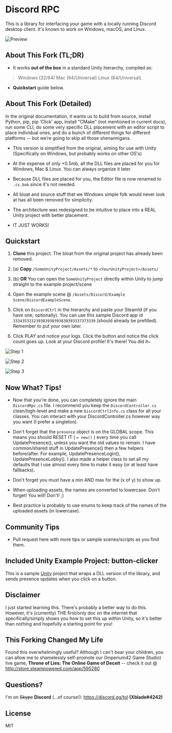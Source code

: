 # Discord RPC

This is a library for interfacing your game with a locally running Discord desktop client. It's known to work on Windows, macOS, and Linux.

![Preview](https://cdn.discordapp.com/attachments/262809788696494080/426409016713805825/unknown.png)

## About This Fork (TL;DR)

* It works **out of the box** in a standard Unity hierarchy, compiled as: 
> Windows (32/64)
> Mac (64/Universal)
> Linux (64/Universal). 

* **Quickstart** guide below. 

## About This Fork (Detailed)

In the original documentation, it wants us to build from source, install Python, pip, pip ‘Click’ app, install "CMake" (not mentioned in current docs), run some CLI, do some very specific DLL placement with an editor script to place individual ones, and do a bunch of different things for different platforms -- but we’re going to skip all those shenannigans.

* This version is simplified from the original, aiming for use with Unity (Specifically on Windows, but probably works on other OS's)

* At the expense of only +0.5mb, all the DLL files are placed for you for Windows, Mac & Linux. You can always organize it later.

* Because DLL files are placed for you, the Editor file is now renamed to `.cs.bak` since it's not needed.

* All bloat and source stuff that we Windows simple folk would never look at has all been removed for simplicity.

* The architecture was redesigned to be intuitive to place into a REAL Unity project with better placement.

* IT JUST WORKS!

## Quickstart

1. **Clone** this project. The bloat from the original project has already been removed.
 
2. (a) **Copy** `/SomeUnityProject/Assets/*` to `<YourUnityProject>/Assets/`

2. (b) **OR** You can open the `SomeUnityProject` directly within Unity to jump straight to the example project/scene

3. Open the example scene @ `/Assets/Discord/Example Scene/DiscordExampleScene`.

4. Click on `DiscordCtrl` in the hierarchy and paste your SteamId (if you have one; optionally). You can use this sample Discord app id `333435323239383930393830393337373339` (should already be prefilled). Remember to put your own later.

5. Click PLAY and notice your logs. Click the button and notice the click count goes up. Look at your Discord profile! It's there! You did it~

![Step 1](https://i.imgur.com/W6JWNMP.png)

![Step 2](https://i.imgur.com/hgcichs.png)

![Step 3](https://i.imgur.com/LgmolX7.png)

## Now What? Tips!

* Now that you're done, you can completely ignore the main `DiscordRpc.cs` file. I recommend you keep the `DiscordController.cs` clean/high-level and make a new `DiscordCtrlInfo.cs` class for all your classes. You can interact with your DiscordController.cs however way you want (I prefer a singleton).

* Don't forget that the `presence` object is on the GLOBAL scope. This means you should RESET IT ( `= new()` ) every time you call UpdatePresence(), unless you want the old values to remain. I have common/shared stuff in UpdatePresence() then a few helpers before/after. For example, UpdatePresenceLogin(), UpdatePresenceLobby(). I also made a helper class to set all my defaults that I use almost every time to make it easy (or at least have fallbacks).

* Don't forget you must have a min AND max for the (x of y) to show up.

* When uploading assets, the names are converted to lowercase. Don't forget! You will! Don't! ;) 

* Best practice is probably to use enums to keep track of the names of the uploaded assets (in lowercase).

## Community Tips

* Pull request here with more tips or sample scenes/scripts as you find them.

## Included Unity Example Project: button-clicker

This is a sample [Unity](https://unity3d.com/) project that wraps a DLL version of the library, and sends presence updates when you click on a button.

## Disclaimer

I just started learning this. There's probably a better way to do this. However, it's (currently) THE first/only doc on the internet that specifically/simply shows you how to set this up within Unity, so it's better than nothing and hopefully a starting point for you!

## This Forking Changed My Life

Found this overwhelmingly useful? Although I can't bear your children, you can allow me to shamelessly self-promote our (Imperium42 Game Studio) live game, **Throne of Lies: The Online Game of Deceit** -- check it out @ http://store.steampowered.com/app/595280

## Questions?

I'm on ~~Skype~~ **Discord** (...of course!): https://discord.gg/tol **(Xblade#4242)**

## License

MIT
